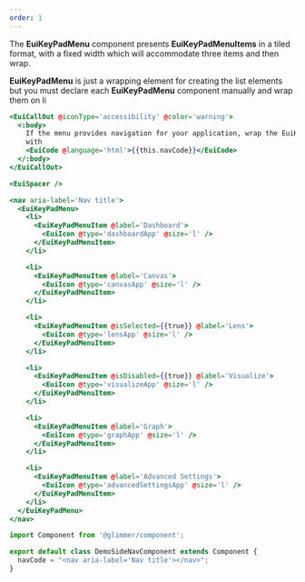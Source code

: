 ```yaml
---
order: 1
---
```


<EuiText>
	<p>
		The <strong>EuiKeyPadMenu</strong> component presents <strong>EuiKeyPadMenuItems</strong> in a tiled format, with a fixed width which will accommodate three items and then wrap.
  </p>

  <p>
  <strong>EuiKeyPadMenu</strong> is just a wrapping element for creating the list elements but you must declare each <strong>EuiKeyPadMenu</strong> component manually and wrap them on li
  </p>

</EuiText>
<EuiSpacer/>

```hbs template
<EuiCallOut @iconType='accessibility' @color='warning'>
  <:body>
    If the menu provides navigation for your application, wrap the EuiKeyPadMenu
    with
    <EuiCode @language='html'>{{this.navCode}}</EuiCode>
  </:body>
</EuiCallOut>

<EuiSpacer />

<nav aria-label='Nav title'>
  <EuiKeyPadMenu>
    <li>
      <EuiKeyPadMenuItem @label='Dashboard'>
        <EuiIcon @type='dashboardApp' @size='l' />
      </EuiKeyPadMenuItem>
    </li>

    <li>
      <EuiKeyPadMenuItem @label='Canvas'>
        <EuiIcon @type='canvasApp' @size='l' />
      </EuiKeyPadMenuItem>
    </li>

    <li>
      <EuiKeyPadMenuItem @isSelected={{true}} @label='Lens'>
        <EuiIcon @type='lensApp' @size='l' />
      </EuiKeyPadMenuItem>
    </li>

    <li>
      <EuiKeyPadMenuItem @isDisabled={{true}} @label='Visualize'>
        <EuiIcon @type='visualizeApp' @size='l' />
      </EuiKeyPadMenuItem>
    </li>

    <li>
      <EuiKeyPadMenuItem @label='Graph'>
        <EuiIcon @type='graphApp' @size='l' />
      </EuiKeyPadMenuItem>
    </li>

    <li>
      <EuiKeyPadMenuItem @label='Advanced Settings'>
        <EuiIcon @type='advancedSettingsApp' @size='l' />
      </EuiKeyPadMenuItem>
    </li>
  </EuiKeyPadMenu>
</nav>
```

```js component
import Component from '@glimmer/component';

export default class DemoSideNavComponent extends Component {
  navCode = "<nav aria-label='Nav title'></nav>";
}
```
